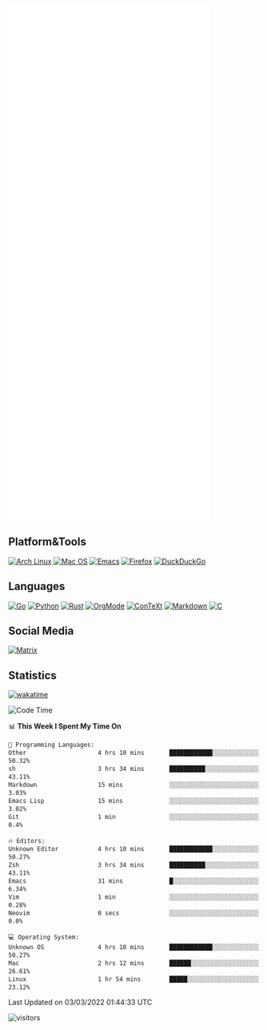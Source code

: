 ![Metrics](https://github.com/SteamedFish/SteamedFish/blob/master/github-metrics.svg)

## Platform&Tools

[![Arch Linux](https://img.shields.io/badge/ArchLinux-1793D1?logo=arch-linux&logoColor=fff&style=flat-square)](https://archlinux.org/)
[![Mac OS](https://img.shields.io/badge/MacOS-000000?style=flat-square&logo=macos&logoColor=F0F0F0)](https://www.apple.com/macos/)
[![Emacs](https://img.shields.io/badge/Emacs-%237F5AB6.svg?&style=flat-square&logo=gnu-emacs&logoColor=white)](https://www.gnu.org/software/emacs/)
[![Firefox](https://img.shields.io/badge/Firefox-FF7139?style=flat-square&logo=Firefox-Browser&logoColor=white)](https://firefox.com/)
[![DuckDuckGo](https://img.shields.io/badge/DuckDuckGo-DE5833?style=flat-square&logo=DuckDuckGo&logoColor=white)](https://duckduckgo.com/)

## Languages

[![Go](https://img.shields.io/badge/Golang-%2300ADD8.svg?style=flat-square&logo=go&logoColor=white)](https://golang.org/)
[![Python](https://img.shields.io/badge/Python-3670A0?style=flat-square&logo=python&logoColor=ffdd54)](https://www.python.org/)
[![Rust](https://img.shields.io/badge/Rust-%23000000.svg?style=flat-square&logo=rust&logoColor=white)](https://www.rust-lang.org/)
[![OrgMode](https://img.shields.io/badge/OrgMode-%23000000.svg?style=flat-square&logo=org&logoColor=white)](https://orgmode.org/)
[![ConTeXt](https://img.shields.io/badge/ConTeXt-%23008080.svg?style=flat-square&logo=latex&logoColor=white)](https://contextgarden.net/)
[![Markdown](https://img.shields.io/badge/MarkDown-%23000000.svg?style=flat-square&logo=markdown&logoColor=white)](https://daringfireball.net/projects/markdown/)
[![C](https://img.shields.io/badge/C-%2300599C.svg?style=flat-square&logo=c&logoColor=white)](https://www.iso.org/standard/74528.html)

## Social Media

[![Matrix](https://img.shields.io/badge/SteamedFish-2CA5E0?style=social&logo=matrix&logoColor=black)](https://matrix.to/#/@i:steamedfish.org)

## Statistics
[![wakatime](https://wakatime.com/badge/user/168280d6-fcf2-4b4f-ad3a-dc4612f35b38.svg)](https://wakatime.com/@168280d6-fcf2-4b4f-ad3a-dc4612f35b38)

<!--START_SECTION:waka-->
![Code Time](http://img.shields.io/badge/Code%20Time-1%2C632%20hrs%2028%20mins-blue)

📊 **This Week I Spent My Time On** 

```text
💬 Programming Languages: 
Other                    4 hrs 10 mins       ████████████░░░░░░░░░░░░░   50.32% 
sh                       3 hrs 34 mins       ██████████░░░░░░░░░░░░░░░   43.11% 
Markdown                 15 mins             ░░░░░░░░░░░░░░░░░░░░░░░░░   3.03% 
Emacs Lisp               15 mins             ░░░░░░░░░░░░░░░░░░░░░░░░░   3.02% 
Git                      1 min               ░░░░░░░░░░░░░░░░░░░░░░░░░   0.4%

🔥 Editors: 
Unknown Editor           4 hrs 10 mins       ████████████░░░░░░░░░░░░░   50.27% 
Zsh                      3 hrs 34 mins       ██████████░░░░░░░░░░░░░░░   43.11% 
Emacs                    31 mins             █░░░░░░░░░░░░░░░░░░░░░░░░   6.34% 
Vim                      1 min               ░░░░░░░░░░░░░░░░░░░░░░░░░   0.28% 
Neovim                   0 secs              ░░░░░░░░░░░░░░░░░░░░░░░░░   0.0%

💻 Operating System: 
Unknown OS               4 hrs 10 mins       ████████████░░░░░░░░░░░░░   50.27% 
Mac                      2 hrs 12 mins       ██████░░░░░░░░░░░░░░░░░░░   26.61% 
Linux                    1 hr 54 mins        █████░░░░░░░░░░░░░░░░░░░░   23.12%

```


 Last Updated on 03/03/2022 01:44:33 UTC
<!--END_SECTION:waka-->

![visitors](https://visitor-badge.laobi.icu/badge?page_id=SteamedFish.SteamedFish)
